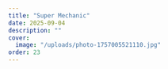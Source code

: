 ```yaml
---
title: "Super Mechanic"
date: 2025-09-04
description: ""
cover:
  image: "/uploads/photo-1757005521110.jpg"
order: 23
---
```


